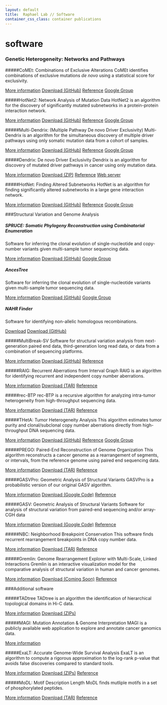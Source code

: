 ```yaml
---
layout: default
title:  Raphael Lab // Software
container_css_class: container publications
---
```


# software

### Genetic Heterogeneity: Networks and Pathways

#####CoMEt: Combinations of Exclusive Alterations
CoMEt identifies combinations of exclusive mutations <i>de novo</i> using a statistical score for exclusivity.




<span class="label label-primary">
	<a href="/projects/comet">More information</a>
</span>
<span class="label label-danger">
	<a href="https://github.com/raphael-group/comet/releases">Download (GitHub)</a>
</span>
<span class="label label-success">
	<a href="/projects/comet#reference">Reference</a>
</span>
<span class="label label-warning">
	<a href="https://groups.google.com/forum/#!forum/dendrix">Google Group</a>
</span>

<br/>

#####HotNet2: Network Analysis of Mutation Data
HotNet2 is an algorithm for the discovery of significantly mutated subnetworks in a protein-protein interaction network.

<span class="label label-primary">
	<a href="/projects/hotnet2">More information</a>
</span>
<span class="label label-danger">
	<a href="https://github.com/raphael-group/hotnet2/releases">Download (GitHub)</a>
</span>
<span class="label label-success">
	<a href="/projects/hotnet2#reference">Reference</a>
</span>
<span class="label label-warning">
	<a href="https://groups.google.com/forum/#!forum/hotnet-users">Google Group</a>
</span>

<br/>

#####Multi-Dendrix: (Multiple Pathway De novo Driver Exclusivity)
Multi-Dendrix is an algorithm for the simultaneous discovery of multiple driver pathways using only somatic mutation data from a cohort of samples.

<span class="label label-primary">
	<a href="/projects/multi-dendrix">More information</a>
</span>
<span class="label label-danger">
	<a href="https://github.com/raphael-group/multi-dendrix">Download (GitHub)</a>
</span>
<span class="label label-success">
	<a href="/projects/multi-dendrix#reference">Reference</a>
</span>
<span class="label label-warning">
	<a href="https://groups.google.com/forum/#!forum/dendrix">Google Group</a>
</span>

<br/>

#####Dendrix: De novo Driver Exclusivity
Dendrix is an algorithm for discovery of mutated driver pathways in cancer using only mutation data. 

<span class="label label-primary">
	<a href="/projects/dendrix">More information</a>
</span>
<span class="label label-danger">
	<a href="http://compbio-research.cs.brown.edu/software/Dendrix/Dendrix_v0.3.zip">Download (ZIP)</a>
</span>
<span class="label label-success">
	<a href="/projects/dendrix#reference">Reference</a>
</span>
<span class="label label-info">
	<a href="http://ccmbweb.ccv.brown.edu/dendrix/">Web server</a>
</span>

<br/>

#####HotNet: Finding Altered Subnetworks
HotNet is an algorithm for finding significantly altered subnetworks in a large gene interaction network. 

<span class="label label-primary">
	<a href="/projects/hotnet">More information</a>
</span>
<span class="label label-danger">
	<a href="https://github.com/raphael-group/hotnet/releases">Download (GitHub)</a>
</span>
<span class="label label-success">
	<a href="/projects/hotnet#reference">Reference</a>
</span>
<span class="label label-warning">
	<a href="https://groups.google.com/forum/#!forum/hotnet-users">Google Group</a>
</span>

<br/>

###Structural Variation and Genome Analysis

##### SPRUCE: Somatic Phylogeny Reconstruction using Combinatorial Enumeration #####
Software for inferring the clonal evolution of single-nucleotide and copy-number variants given multi-sample tumor sequencing data.

<span class="label label-primary">
	<a href="/projects/spruce">More information</a>
</span>
<span class="label label-danger">
	<a href="https://github.com/raphael-group/spruce">Download (GitHub)</a>
</span>
<span class="label label-warning">
	<a href="https://groups.google.com/forum/#!forum/spruce">Google Group</a>

<br/>

##### AncesTree #####
Software for inferring the clonal evolution of single-nucleotide variants given multi-sample tumor sequencing data.

<span class="label label-primary">
	<a href="/projects/ancestree">More information</a>
</span>
<span class="label label-danger">
	<a href="https://github.com/raphael-group/AncesTree">Download (GitHub)</a>
</span>
<span class="label label-warning">
	<a href="https://groups.google.com/forum/#!forum/ancestree">Google Group</a>

<br/>

##### NAHR Finder #####
Software for identifying non-allelic homologous recombinations.

<span class="label label-danger">
	<a href="http://compbio-research.cs.brown.edu/software/NAHR/NAHR_finder-0.0.1.tar.gz">Download</a>
</span>
<span class="label label-danger">
	<a href="https://github.com/mmp3/detect-NAHR">Download (GitHub)</a>
</span>

<br/>

#####MultiBreak-SV
Software for structural variation analysis from next-generation paired end data, third-generation
long read data, or data from a combination of sequencing platforms.

<span class="label label-primary">
	<a href="/projects/multibreaksv">More information</a>
</span>
<span class="label label-danger">
	<a href="https://github.com/raphael-group/multibreak-sv">Download (GitHub)</a>
</span>
<span class="label label-success">
	<a href="/projects/multibreaksv#reference">Reference</a>
</span>

<br/>

#####RAIG: Recurrent Aberrations from Interval Graph
RAIG is an algorithm for identifying recurrent and independent copy number aberrations.

<span class="label label-primary">
	<a href="/projects/raig">More information</a>
</span>
<span class="label label-danger">
	<a href="http://compbio-research.cs.brown.edu/software/RAIG/RAIG_1.02.tar.gz">Download (TAR)</a>
</span>
<span class="label label-success">
	<a href="/projects/raig#reference">Reference</a>
</span>

<br/>


#####rec-BTP
rec-BTP is a recursive algorithm for analyzing intra-tumor heterogeneity from high-throughput sequencing data.

<span class="label label-primary">
	<a href="/projects/btp">More information</a>
</span>
<span class="label label-danger">
	<a href="http://compbio-research.cs.brown.edu/software/BTP/rec-btp-1.0.tar.gz">Download (TAR)</a>
</span>
<span class="label label-success">
	<a href="/projects/btp#reference">Reference</a>
</span>

<br/>

#####THetA: Tumor Heterogeneity Analysis
This algorithm estimates tumor purity and clonal/subclonal copy number aberrations directly from high-throughput DNA sequencing data.

<span class="label label-primary">
	<a href="/projects/theta">More information</a>
</span>
<span class="label label-danger">
	<a href="https://github.com/raphael-group/THetA">Download (GitHub)</a>
</span>
<span class="label label-success">
	<a href="/projects/theta#reference">Reference</a>
</span>
<span class="label label-warning">
	<a href="https://groups.google.com/forum/#!forum/theta-users">Google Group</a>
</span>

<br/>

#####PREGO: Paired-End Reconstruction of Genome Organization
This algorithm reconstructs a cancer genome as a rearrangement of segments, or intervals, from the reference genome using paired end sequencing data.

<span class="label label-primary">
	<a href="/projects/prego">More information</a>
</span>
<span class="label label-danger">
	<a href="http://compbio-research.cs.brown.edu/software/PREGO/PREGO_1.2.tar.gz">Download (TAR)</a>
</span>
<span class="label label-success">
	<a href="/projects/prego#reference">Reference</a>
</span>

<br/>

#####GASVPro: Geometric Analysis of Structural Variants
GASVPro is a probabilistic version of our original GASV algorithm.

<span class="label label-primary">
	<a href="/projects/gasv">More information</a>
</span>
<span class="label label-danger">
	<a href="http://code.google.com/p/gasv/">Download (Google Code)</a>
</span>
<span class="label label-success">
	<a href="/projects/gasv#reference">Reference</a>
</span>

<br/>

#####GASV: Geometric Analysis of Structural Variants
Software for analysis of structural variation from paired-end sequencing and/or array-CGH data

<span class="label label-primary">
	<a href="/projects/gasv">More information</a>
</span>
<span class="label label-danger">
	<a href="http://code.google.com/p/gasv/">Download (Google Code)</a>
</span>
<span class="label label-success">
	<a href="/projects/gasv#reference">Reference</a>
</span>

<br/>

#####NBC: Neighborhood Breakpoint Conservation
This software finds recurrent rearrangement breakpoints in DNA copy number data.

<span class="label label-primary">
	<a href="/projects/nbc">More information</a>
</span>
<span class="label label-danger">
	<a href="http://compbio-research.cs.brown.edu/software/NBC/NBCcode.tgz">Download (TAR)</a>
</span>
<span class="label label-success">
	<a href="/projects/nbc#reference">Reference</a>
</span>

<br/>

#####Gremlin: Genome Rearrangement Explorer with Multi-Scale, Linked Interactions
Gremlin is an interactive visualization model for the comparative analysis of structural variation in human and cancer genomes.

<span class="label label-primary">
	<a href="/projects/gremlin">More information</a>
</span>
<span class="label label-danger">
	<a href="/projects/gremlin#download">Download (Coming Soon)</a>
</span>
<span class="label label-success">
	<a href="/projects/gremlin#reference">Reference</a>
</span>

<br/>


###Additional software

#####TADtree
TADtree is an algorithm the identification of hierarchical topological domains in Hi-C data.

<span class="label label-primary">
	<a href="/projects/tadtree">More information</a>
</span>
<span class="label label-danger">
	<a href="/projects/tadtree#download">Download (ZIPs)</a>
</span>

<br/>

#####MAGI: Mutation Annotation & Genome Interpretation
MAGI is a publicly available web application to explore and annotate cancer genomics data.

<span class="label label-primary">
	<a href="http://magi.brown.edu">More information</a>
</span>

<br/>

#####ExaLT: Accurate Genome-Wide Survival Analysis
ExaLT is an algorithm to compute a rigorous approximation to the log-rank p-value that avoids false discoveries compared to standard tools.

<span class="label label-primary">
	<a href="/projects/survival">More information</a>
</span>
<span class="label label-danger">
	<a href="/projects/survival#download">Download (ZIPs)</a>
</span>
<span class="label label-success">
	<a href="/projects/survival#reference">Reference</a>
</span>

<br/>

#####MoDL: Motif Description Length
MoDL finds mutliple motifs in a set of phosphorylated peptides.

<span class="label label-primary">
	<a href="/projects/modl">More information</a>
</span>
<span class="label label-danger">
	<a href="http://compbio-research.cs.brown.edu/software/MoDL/MoDL.tar.gz">Download (TAR)</a>
</span>
<span class="label label-success">
	<a href="/projects/modl#reference">Reference</a>
</span>

<br/>


